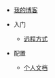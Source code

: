 <!-- _navbar.md -->

* [我的博客](https://www.cnblogs.com/studywell/)

* 入门

  * [远程方式](远程方式.md)


* 配置
  * [个人文档](个人文档.md)

